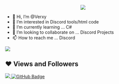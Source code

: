 </details>
<p align='center'><a href="#"><img height=auto width=auto src="https://discord.c99.nl/widget/theme-1/798996902128386148.png" height="1000px"/></a></p>



- 👋 Hi, I’m @Verxy
- 👀 I’m interested in Discord tools/html code
- 🌱 I’m currently learning ... C#
- 💞️ I’m looking to collaborate on ... Discord Projects
- 📫 How to reach me ... Discord 


<a href = "https://www.youtube.com/@verxxy"><img src="https://img.icons8.com/color/48/000000/youtube-play.png"/></a>

</p>

## ❤ Views and Followers
<a href="https://github.com/Meghna-DAS/github-profile-views-counter">
    <img src="https://komarev.com/ghpvc/?username=Verxyman">
</a>
<a href="https://github.com/Verxyman?tab=followers"><img src="https://img.shields.io/github/followers/Verxyman?label=Followers&style=social" alt="GitHub Badge"></a>

<!---
3XPORT/3XPORT is a ✨ special ✨ repository because its `README.md` (this file) appears on your GitHub profile.
You can click the Preview link to take a look at your changes.
--->
